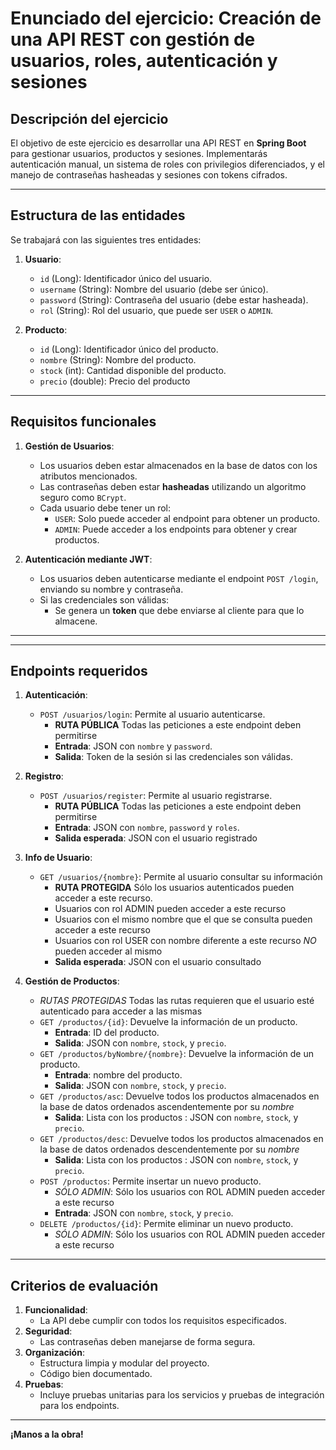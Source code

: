 
# Enunciado del ejercicio: Creación de una API REST con gestión de usuarios, roles, autenticación y sesiones

## Descripción del ejercicio

El objetivo de este ejercicio es desarrollar una API REST en **Spring Boot** para gestionar usuarios, productos y sesiones. Implementarás autenticación manual, un sistema de roles con privilegios diferenciados, y el manejo de contraseñas hasheadas y sesiones con tokens cifrados.

---

## Estructura de las entidades

Se trabajará con las siguientes tres entidades:

1. **Usuario**:
   - `id` (Long): Identificador único del usuario.
   - `username` (String): Nombre del usuario (debe ser único).
   - `password` (String): Contraseña del usuario (debe estar hasheada).
   - `rol` (String): Rol del usuario, que puede ser `USER` o `ADMIN`.

2. **Producto**:
   - `id` (Long): Identificador único del producto.
   - `nombre` (String): Nombre del producto.
   - `stock` (int): Cantidad disponible del producto.
   - `precio` (double): Precio del producto

---

## Requisitos funcionales

1. **Gestión de Usuarios**:
   - Los usuarios deben estar almacenados en la base de datos con los atributos mencionados.
   - Las contraseñas deben estar **hasheadas** utilizando un algoritmo seguro como `BCrypt`.
   - Cada usuario debe tener un rol:
      - `USER`: Solo puede acceder al endpoint para obtener un producto.
      - `ADMIN`: Puede acceder a los endpoints para obtener y crear productos.

4. **Autenticación mediante JWT**:
   - Los usuarios deben autenticarse mediante el endpoint `POST /login`, enviando su nombre y contraseña.
   - Si las credenciales son válidas:
      - Se genera un **token** que debe enviarse al cliente para que lo almacene.


---

---

## Endpoints requeridos

1. **Autenticación**:
   - `POST /usuarios/login`: Permite al usuario autenticarse.
      - **RUTA PÚBLICA** Todas las peticiones a este endpoint deben permitirse
      - **Entrada**: JSON con `nombre` y `password`.
      - **Salida**: Token de la sesión si las credenciales son válidas.

2. **Registro**:
   - `POST /usuarios/register`: Permite al usuario registrarse.
      - **RUTA PÚBLICA** Todas las peticiones a este endpoint deben permitirse
      - **Entrada**: JSON con `nombre`, `password` y `roles`.
      - **Salida esperada**: JSON con el usuario registrado

3. **Info de Usuario**:
   - `GET /usuarios/{nombre}`: Permite al usuario consultar su información
      - **RUTA PROTEGIDA** Sólo los usuarios autenticados pueden acceder a este recurso.
      - Usuarios con rol ADMIN pueden acceder a este recurso
      - Usuarios con el mismo nombre que el que se consulta pueden acceder a este recurso
      - Usuarios con rol USER con nombre diferente a este recurso *NO* pueden acceder al mismo
      - **Salida esperada**: JSON con el usuario consultado

4. **Gestión de Productos**:
   - *RUTAS PROTEGIDAS* Todas las rutas requieren que el usuario esté autenticado para acceder a las mismas
   - `GET /productos/{id}`: Devuelve la información de un producto.
      - **Entrada**: ID del producto.
      - **Salida**: JSON con `nombre`, `stock`, y `precio`.
   - `GET /productos/byNombre/{nombre}`: Devuelve la información de un producto.
      - **Entrada**: nombre del producto.
      - **Salida**: JSON con `nombre`, `stock`, y `precio`.
   - `GET /productos/asc`: Devuelve todos los productos almacenados en la base de datos ordenados ascendentemente por su *nombre*
      - **Salida**: Lista con los productos : JSON con `nombre`, `stock`, y `precio`.
   - `GET /productos/desc`: Devuelve todos los productos almacenados en la base de datos ordenados descendentemente por su *nombre*
      - **Salida**: Lista con los productos : JSON con `nombre`, `stock`, y `precio`.
   - `POST /productos`: Permite insertar un nuevo producto.
      - *SÓLO ADMIN*: Sólo los usuarios con ROL ADMIN pueden acceder a este recurso
      - **Entrada**: JSON con `nombre`, `stock`, y `precio`.
   - `DELETE /productos/{id}`: Permite eliminar un nuevo producto.
      - *SÓLO ADMIN*: Sólo los usuarios con ROL ADMIN pueden acceder a este recurso

---

## Criterios de evaluación

1. **Funcionalidad**:
   - La API debe cumplir con todos los requisitos especificados.
2. **Seguridad**:
   - Las contraseñas deben manejarse de forma segura.
3. **Organización**:
   - Estructura limpia y modular del proyecto.
   - Código bien documentado.
4. **Pruebas**:
   - Incluye pruebas unitarias para los servicios y pruebas de integración para los endpoints.

---

**¡Manos a la obra!**
